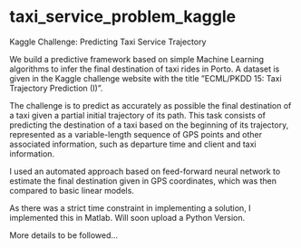 # taxi_service_problem_kaggle

Kaggle Challenge: Predicting Taxi Service Trajectory

We build a predictive framework based on simple Machine Learning algorithms to infer the final destination of taxi rides in Porto. A dataset is given in the Kaggle challenge website with the title ”ECML/PKDD 15: Taxi Trajectory Prediction (I)”. 

The challenge is to predict as accurately as possible the final destination of a taxi given a partial initial trajectory of its path. 
This task consists of predicting the destination of a taxi based on the beginning of its trajectory, represented as a variable-length sequence of GPS points and other associated information, such as departure time and client and taxi information. 

I used an automated approach based on feed-forward neural network to estimate the final destination given in GPS coordinates, which was then compared to basic linear models.

As there was a strict time constraint in implementing a solution, I implemented this in Matlab.
Will soon upload a Python Version.

More details to be followed...

